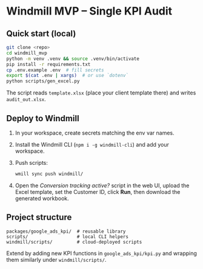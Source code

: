 # Windmill MVP – Single KPI Audit

## Quick start (local)

```bash
git clone <repo>
cd windmill_mvp
python -m venv .venv && source .venv/bin/activate
pip install -r requirements.txt
cp .env.example .env  # fill secrets
export $(cat .env | xargs)  # or use `dotenv`
python scripts/gen_excel.py
```

The script reads `template.xlsx` (place your client template there) and writes `audit_out.xlsx`.

## Deploy to Windmill

1. In your workspace, create secrets matching the env var names.
2. Install the Windmill CLI (`npm i -g windmill-cli`) and add your workspace.
3. Push scripts:  

   ```bash
   wmill sync push windmill/
   ```

4. Open the *Conversion tracking active?* script in the web UI, upload the Excel template, set the Customer ID, click **Run**, then download the generated workbook.

## Project structure

```
packages/google_ads_kpi/  # reusable library
scripts/                  # local CLI helpers
windmill/scripts/         # cloud-deployed scripts
```

Extend by adding new KPI functions in `google_ads_kpi/kpi.py` and wrapping them similarly under `windmill/scripts/`.